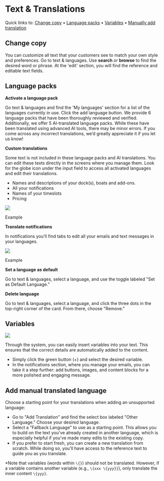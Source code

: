 # Text & Translations

Quick links to: [Change copy](#change-copy) • [Language packs](#language-packs) • [Variables](#variables) • [Manually add translation](#add-manual-translated-language)

## Change copy

You can customize all text that your customers see to match your own style and preferences. Go to text & languages. Use **search** or **browse** to find the desired word or phrase. At the 'edit' section, you will find the reference and editable text fields.

## Language packs

**Activate a language pack**

Go text & languages and find the 'My languages' section for a list of the languages currently in use. Click the add language button. We provide 6 language packs that have been thoroughly reviewed and verified. Additionally, we offer 5 AI-translated language packs. While these have been translated using advanced AI tools, there may be minor errors. If you come across any incorrect translations, we’d greatly appreciate it if you let us know!

**Custom translations**

Some text is not included in these language packs and AI translations. You can edit these texts directly in the screens where you manage them. Look for the globe icon under the input field to access all activated languages and edit their translations.

- Names and descriptions of your dock(s), boats and add-ons.
- All your notifications
- Names of your timeslots
- Pricing

![](https://d33v4339jhl8k0.cloudfront.net/docs/assets/5ec3f479042863474d1b00dc/images/675afb2cc52c6c40b813df7f/file-7XCWndmZyH.png)

Example

**Translate notifications**

In notifications you'll find tabs to edit all your emails and text messages in your languages.

![](https://d33v4339jhl8k0.cloudfront.net/docs/assets/5ec3f479042863474d1b00dc/images/675aff7c4f71c4165f9d3b73/file-FiH60GNGKm.png)

Example

**Set a language as default**

Go to text & languages, select a language, and use the toggle labeled "Set as Default Language."

**Delete language**

Go to text & languages, select a language, and click the three dots in the top-right corner of the card. From there, choose "Remove."

## Variables

![](https://d33v4339jhl8k0.cloudfront.net/docs/assets/5ec3f479042863474d1b00dc/images/675c3548501f35203b1fb3b2/file-0IaYnNYUOl.png)

Through the system, you can easily insert variables into your text. This ensures that the correct details are automatically added to the content.

- Simply click the green button (+) and select the desired variable.
- In the notifications section, where you manage your emails, you can take it a step further: add buttons, images, and content blocks for a more polished and engaging message.

## Add manual translated language

Choose a starting point for your translations when adding an unsupported language:

- Go to "Add Translation" and find the select box labeled "Other Language." Choose your desired language.
- Select a "Fallback Language" to use as a starting point. This allows you to build on the text you've already created in another language, which is especially helpful if you've made many edits to the existing copy.
- If you prefer to start fresh, you can create a new translation from scratch. While doing so, you'll have access to the reference text to guide you as you translate.

\*Note that variables (words within `\{}`) should not be translated. However, if a variable contains another variable (e.g., `\{xxx \{yyy}}`), only translate the inner content `\{yyy}`.
